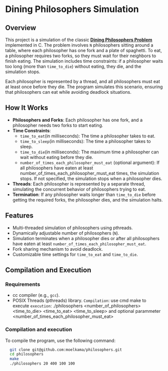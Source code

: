 # Dining Philosophers Simulation

## Overview
This project is a simulation of the classic **[Dining Philosophers Problem](https://en.wikipedia.org/wiki/Dining_philosophers_problem)** implemented in C. The problem involves `N` philosophers sitting around a table, where each philosopher has one fork and a plate of spaghetti. To eat, a philosopher requires two forks, so they must wait for their neighbors to finish eating. The simulation includes time constraints: if a philosopher waits too long (more than `time_to_die`) without eating, they die, and the simulation stops.

Each philosopher is represented by a thread, and all philosophers must eat at least once before they die. The program simulates this scenario, ensuring that philosophers can eat while avoiding deadlock situations.

## How It Works
- **Philosophers and Forks**: Each philosopher has one fork, and a philosopher needs two forks to start eating.
- **Time Constraints**:
  - `time_to_eat`(in milliseconds): The time a philosopher takes to eat.
  - `time_to_sleep`(in milliseconds): The time a philosopher takes to sleep.
  - `time_to_die`(in milliseconds): The maximum time a philosopher can wait without eating before they die.
  - `number_of_times_each_philosopher_must_eat` (optional argument): If all
philosophers have eaten at least number_of_times_each_philosopher_must_eat
times, the simulation stops. If not specified, the simulation stops when a
philosopher dies.
- **Threads**: Each philosopher is represented by a separate thread, simulating the concurrent behavior of philosophers trying to eat.
- **Termination**: If any philosopher waits longer than `time_to_die` before getting the required forks, the philosopher dies, and the simulation halts.

## Features
- Multi-threaded simulation of philosophers using pthreads.
- Dynamically adjustable number of philosophers (`N`).
- Simulation terminates when a philosopher dies or after all philosophers have eaten at least   `number_of_times_each_philosopher_must_eat`.
- Fork sharing mechanism to avoid deadlock.
- Customizable time settings for `time_to_eat` and `time_to_die`.

## Compilation and Execution
### Requirements
- cc compiler (e.g., `gcc`).
- POSIX Threads (pthreads) library.
  `Compilation`: use cmd make to execute
  `execution`: ./philosophers <number_of_philosophers> <time_to_die> <time_to_eat> <time_to_sleep> and optional parammeter <number_of_times_each_philosopher_must_eat>

### Compilation and execution
To compile the program, use the following command:
```bash
  git clone git@github.com:moelkama/philosophers.git
  cd philosophers
  make
  ./philosophers 20 400 100 100
